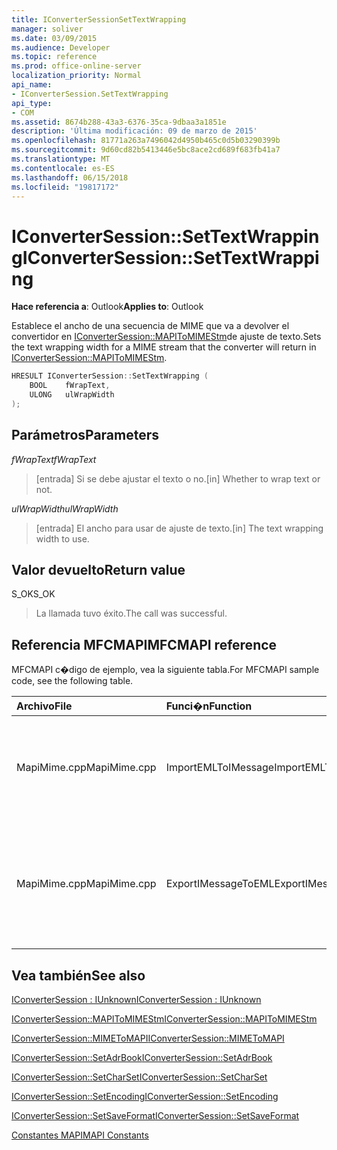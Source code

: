 ```yaml
---
title: IConverterSessionSetTextWrapping
manager: soliver
ms.date: 03/09/2015
ms.audience: Developer
ms.topic: reference
ms.prod: office-online-server
localization_priority: Normal
api_name:
- IConverterSession.SetTextWrapping
api_type:
- COM
ms.assetid: 8674b288-43a3-6376-35ca-9dbaa3a1851e
description: 'Última modificación: 09 de marzo de 2015'
ms.openlocfilehash: 81771a263a7496042d4950b465c0d5b03290399b
ms.sourcegitcommit: 9d60cd82b5413446e5bc8ace2cd689f683fb41a7
ms.translationtype: MT
ms.contentlocale: es-ES
ms.lasthandoff: 06/15/2018
ms.locfileid: "19817172"
---
```

# <a name="iconvertersessionsettextwrapping"></a><span data-ttu-id="9a9d0-103">IConverterSession::SetTextWrapping</span><span class="sxs-lookup"><span data-stu-id="9a9d0-103">IConverterSession::SetTextWrapping</span></span>

  
  
<span data-ttu-id="9a9d0-104">**Hace referencia a**: Outlook</span><span class="sxs-lookup"><span data-stu-id="9a9d0-104">**Applies to**: Outlook</span></span> 
  
<span data-ttu-id="9a9d0-105">Establece el ancho de una secuencia de MIME que va a devolver el convertidor en [IConverterSession::MAPIToMIMEStm](iconvertersession-mapitomimestm.md)de ajuste de texto.</span><span class="sxs-lookup"><span data-stu-id="9a9d0-105">Sets the text wrapping width for a MIME stream that the converter will return in [IConverterSession::MAPIToMIMEStm](iconvertersession-mapitomimestm.md).</span></span>
  
```cpp
HRESULT IConverterSession::SetTextWrapping ( 
    BOOL    fWrapText, 
    ULONG   ulWrapWidth 
);
```

## <a name="parameters"></a><span data-ttu-id="9a9d0-106">Parámetros</span><span class="sxs-lookup"><span data-stu-id="9a9d0-106">Parameters</span></span>

 <span data-ttu-id="9a9d0-107">*fWrapText*</span><span class="sxs-lookup"><span data-stu-id="9a9d0-107">*fWrapText*</span></span> 
  
> <span data-ttu-id="9a9d0-108">[entrada] Si se debe ajustar el texto o no.</span><span class="sxs-lookup"><span data-stu-id="9a9d0-108">[in] Whether to wrap text or not.</span></span>
    
 <span data-ttu-id="9a9d0-109">*ulWrapWidth*</span><span class="sxs-lookup"><span data-stu-id="9a9d0-109">*ulWrapWidth*</span></span> 
  
> <span data-ttu-id="9a9d0-110">[entrada] El ancho para usar de ajuste de texto.</span><span class="sxs-lookup"><span data-stu-id="9a9d0-110">[in] The text wrapping width to use.</span></span>
    
## <a name="return-value"></a><span data-ttu-id="9a9d0-111">Valor devuelto</span><span class="sxs-lookup"><span data-stu-id="9a9d0-111">Return value</span></span>

<span data-ttu-id="9a9d0-112">S_OK</span><span class="sxs-lookup"><span data-stu-id="9a9d0-112">S_OK</span></span>
  
> <span data-ttu-id="9a9d0-113">La llamada tuvo éxito.</span><span class="sxs-lookup"><span data-stu-id="9a9d0-113">The call was successful.</span></span>
    
## <a name="mfcmapi-reference"></a><span data-ttu-id="9a9d0-114">Referencia MFCMAPI</span><span class="sxs-lookup"><span data-stu-id="9a9d0-114">MFCMAPI reference</span></span>

<span data-ttu-id="9a9d0-115">MFCMAPI c�digo de ejemplo, vea la siguiente tabla.</span><span class="sxs-lookup"><span data-stu-id="9a9d0-115">For MFCMAPI sample code, see the following table.</span></span>
  
|<span data-ttu-id="9a9d0-116">**Archivo**</span><span class="sxs-lookup"><span data-stu-id="9a9d0-116">**File**</span></span>|<span data-ttu-id="9a9d0-117">**Funci�n**</span><span class="sxs-lookup"><span data-stu-id="9a9d0-117">**Function**</span></span>|<span data-ttu-id="9a9d0-118">**Comentario**</span><span class="sxs-lookup"><span data-stu-id="9a9d0-118">**Comment**</span></span>|
|:-----|:-----|:-----|
|<span data-ttu-id="9a9d0-119">MapiMime.cpp</span><span class="sxs-lookup"><span data-stu-id="9a9d0-119">MapiMime.cpp</span></span>  <br/> |<span data-ttu-id="9a9d0-120">ImportEMLToIMessage</span><span class="sxs-lookup"><span data-stu-id="9a9d0-120">ImportEMLToIMessage</span></span>  <br/> |<span data-ttu-id="9a9d0-121">MFCMAPI utiliza MimeToMAPI para convertir un archivo EML en un mensaje MAPI.</span><span class="sxs-lookup"><span data-stu-id="9a9d0-121">MFCMAPI uses MimeToMAPI to convert an EML file to a MAPI message.</span></span>  <br/> |
|<span data-ttu-id="9a9d0-122">MapiMime.cpp</span><span class="sxs-lookup"><span data-stu-id="9a9d0-122">MapiMime.cpp</span></span>  <br/> |<span data-ttu-id="9a9d0-123">ExportIMessageToEML</span><span class="sxs-lookup"><span data-stu-id="9a9d0-123">ExportIMessageToEML</span></span>  <br/> |<span data-ttu-id="9a9d0-124">MFCMAPI utiliza MAPIToMIMEStm para convertir un mensaje MAPI en un archivo EML.</span><span class="sxs-lookup"><span data-stu-id="9a9d0-124">MFCMAPI uses MAPIToMIMEStm to convert a MAPI message to an EML file.</span></span>  <br/> |
   
## <a name="see-also"></a><span data-ttu-id="9a9d0-125">Vea también</span><span class="sxs-lookup"><span data-stu-id="9a9d0-125">See also</span></span>



[<span data-ttu-id="9a9d0-126">IConverterSession : IUnknown</span><span class="sxs-lookup"><span data-stu-id="9a9d0-126">IConverterSession : IUnknown</span></span>](iconvertersessioniunknown.md)
  
[<span data-ttu-id="9a9d0-127">IConverterSession::MAPIToMIMEStm</span><span class="sxs-lookup"><span data-stu-id="9a9d0-127">IConverterSession::MAPIToMIMEStm</span></span>](iconvertersession-mapitomimestm.md)
  
[<span data-ttu-id="9a9d0-128">IConverterSession::MIMEToMAPI</span><span class="sxs-lookup"><span data-stu-id="9a9d0-128">IConverterSession::MIMEToMAPI</span></span>](iconvertersession-mimetomapi.md)
  
[<span data-ttu-id="9a9d0-129">IConverterSession::SetAdrBook</span><span class="sxs-lookup"><span data-stu-id="9a9d0-129">IConverterSession::SetAdrBook</span></span>](iconvertersession-setadrbook.md)
  
[<span data-ttu-id="9a9d0-130">IConverterSession::SetCharSet</span><span class="sxs-lookup"><span data-stu-id="9a9d0-130">IConverterSession::SetCharSet</span></span>](iconvertersession-setcharset.md)
  
[<span data-ttu-id="9a9d0-131">IConverterSession::SetEncoding</span><span class="sxs-lookup"><span data-stu-id="9a9d0-131">IConverterSession::SetEncoding</span></span>](iconvertersession-setencoding.md)
  
[<span data-ttu-id="9a9d0-132">IConverterSession::SetSaveFormat</span><span class="sxs-lookup"><span data-stu-id="9a9d0-132">IConverterSession::SetSaveFormat</span></span>](iconvertersession-setsaveformat.md)


[<span data-ttu-id="9a9d0-133">Constantes MAPI</span><span class="sxs-lookup"><span data-stu-id="9a9d0-133">MAPI Constants</span></span>](mapi-constants.md)

